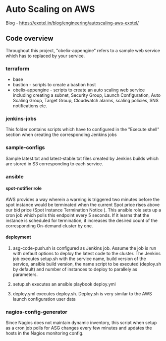 # Auto Scaling on AWS

Blog - https://exotel.in/blog/engineering/autoscaling-aws-exotel/

## Code overview

Throughout this project, "obelix-appengine" refers to a sample web service which has to replaced by your service.

### terraform
- base
- bastion - scripts to create a bastion host
- obelix-appengine - scripts to create an auto scaling web service including creating a subnet, Security Group, Launch Configuration, Auto Scaling Group, Target Group, Cloudwatch alarms, scaling policies, SNS notifications etc.

### jenkins-jobs
This folder contains scripts which have to configured in the "Execute shell" section when creating the corresponding Jenkins jobs

### sample-configs
Sample latest.txt and latest-stable.txt files created by Jenkins builds which are stored in S3 corresponding to each service.

### ansible
#### spot-notifier role 
AWS provides a way wherein a warning is triggered two minutes before the spot instance would be terminated when the current Spot price rises above our bid price (Spot Instance Termination Notice ). This ansible role sets up a cron job which polls this endpoint every 5 seconds. If it learns that the instance is scheduled for termination, it increases the desired count of the corresponding On-demand cluster by one. 

#### deployment

1. asg-code-push.sh is configured as Jenkins job. Assume the job is run with default options to deploy the latest code to the cluster. The Jenkins job executes setup.sh with the service name, build version of the service, ansible build version, the name script to be executed (deploy.sh by default) and number of instances to deploy to parallely as parameters. 

2. setup.sh executes an ansible playbook deploy.yml

3. deploy.yml executes deploy.sh. Deploy.sh is very similar to the AWS launch configuration user data


### nagios-config-generator
Since Nagios does not maintain dynamic inventory, this script when setup as a cron job polls for ASG changes every few minutes and updates the hosts in the Nagios monitoring config.

